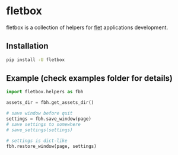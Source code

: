 # fletbox

fletbox is a collection of helpers for [flet](https://flet.dev/) applications development.

## Installation

```bash
pip install -U fletbox
```

## Example (check examples folder for details)

```python
import fletbox.helpers as fbh

assets_dir = fbh.get_assets_dir()

# save window before quit
settings = fbh.save_window(page)
# save settings to somewhere
# save_settings(settings)

# settings is dict-like
fbh.restore_window(page, settings)
```
